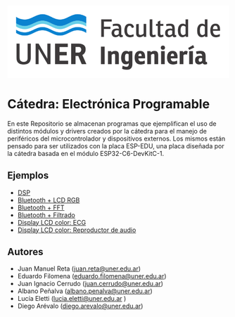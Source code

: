 
![Scheme|30%](fiuner.png)
# Cátedra: Electrónica Programable

En este Repositorio se almacenan programas que ejemplifican el uso de distintos módulos y drivers creados por la cátedra para el manejo de periféricos del microcontrolador y dispositivos externos.
Los mismos están pensado para ser utilizados con la placa ESP-EDU, una placa diseñada por la cátedra basada en el módulo ESP32-C6-DevKitC-1.

## Ejemplos

* [DSP](./firmware/examples/ej_dsp/README.md)
* [Bluetooth + LCD RGB](./firmware/examples/ej_bluetooth_ledrgb/README.md)
* [Bluetooth + FFT](./firmware/examples/ej_bluetooth_fft/README.md)
* [Bluetooth + Filtrado](./firmware/examples/ej_bluetooth_filter/README.md)
* [Display LCD color: ECG](./firmware/examples/ej_lcdcolor_ecg/README.md) 
* [Display LCD color: Reproductor de audio](./firmware/examples/ej_lcdcolor_audioplayer/README.md) 

## Autores

* Juan Manuel Reta (juan.reta@uner.edu.ar)
* Eduardo Filomena (eduardo.filomena@uner.edu.ar)
* Juan Ignacio Cerrudo (juan.cerrudo@uner.edu.ar)
* Albano Peñalva (albano.penalva@uner.edu.ar)
* Lucía Eletti (lucia.eletti@uner.edu.ar )
* Diego Arévalo (diego.arevalo@uner.edu.ar)
